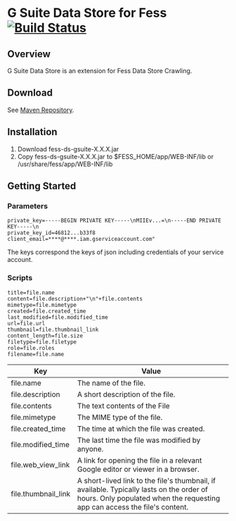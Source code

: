 G Suite Data Store for Fess [![Build Status](https://travis-ci.org/codelibs/fess-ds-gsuite.svg?branch=master)](https://travis-ci.org/codelibs/fess-ds-gsuite)
==========================

## Overview

G Suite Data Store is an extension for Fess Data Store Crawling.

## Download

See [Maven Repository](http://central.maven.org/maven2/org/codelibs/fess/fess-ds-gsuite/).

## Installation

1. Download fess-ds-gsuite-X.X.X.jar
2. Copy fess-ds-gsuite-X.X.X.jar to $FESS\_HOME/app/WEB-INF/lib or /usr/share/fess/app/WEB-INF/lib

## Getting Started

### Parameters

```
private_key=-----BEGIN PRIVATE KEY-----\nMIIEv...=\n-----END PRIVATE KEY-----\n
private_key_id=46812...b33f8
client_email=****@****.iam.gserviceaccount.com"
```

The keys correspond the keys of json including credentials of your service account.

### Scripts

```
title=file.name
content=file.description+"\n"+file.contents
mimetype=file.mimetype
created=file.created_time
last_modified=file.modified_time
url=file.url
thumbnail=file.thumbnail_link
content_length=file.size
filetype=file.filetype
role=file.roles
filename=file.name
```

| Key | Value |
| --- | --- |
| file.name | The name of the file. |
| file.description | A short description of the file. |
| file.contents | The text contents of the File |
| file.mimetype | The MIME type of the file. |
| file.created_time | The time at which the file was created. |
| file.modified_time | The last time the file was modified by anyone. |
| file.web_view_link | A link for opening the file in a relevant Google editor or viewer in a browser. |
| file.thumbnail_link | A short-lived link to the file's thumbnail, if available. Typically lasts on the order of hours. Only populated when the requesting app can access the file's content. |
